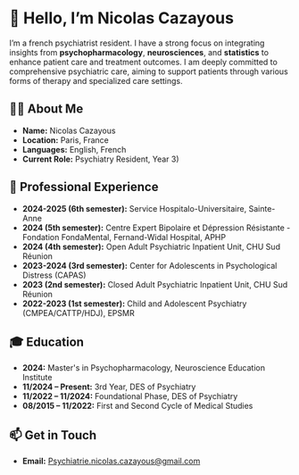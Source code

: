 # 👋 Hello, I’m Nicolas Cazayous

I’m a french psychiatrist resident. I have a strong focus on integrating insights from **psychopharmacology**, **neurosciences**, and **statistics** to enhance patient care and treatment outcomes. I am deeply committed to comprehensive psychiatric care, aiming to support patients through various forms of therapy and specialized care settings.

## 🧑‍⚕️ About Me

- **Name:** Nicolas Cazayous
- **Location:** Paris, France
- **Languages:** English, French
- **Current Role:** Psychiatry Resident, Year 3)

## 🌱 Professional Experience

- **2024-2025 (6th semester):** Service Hospitalo-Universitaire, Sainte-Anne  
- **2024 (5th semester):** Centre Expert Bipolaire et Dépression Résistante - Fondation FondaMental, Fernand-Widal Hospital, APHP
- **2024 (4th semester):** Open Adult Psychiatric Inpatient Unit, CHU Sud Réunion  
- **2023-2024 (3rd semester):** Center for Adolescents in Psychological Distress (CAPAS)
- **2023 (2nd semester):** Closed Adult Psychiatric Inpatient Unit, CHU Sud Réunion
- **2022-2023 (1st semester):** Child and Adolescent Psychiatry (CMPEA/CATTP/HDJ), EPSMR

## 🎓 Education

- **2024:** Master's in Psychopharmacology, Neuroscience Education Institute  
- **11/2024 – Present:** 3rd Year, DES of Psychiatry  
- **11/2022 – 11/2024:** Foundational Phase, DES of Psychiatry  
- **08/2015 – 11/2022:** First and Second Cycle of Medical Studies

## 📫 Get in Touch

- **Email:** [Psychiatrie.nicolas.cazayous@gmail.com](mailto:Psychiatrie.nicolas.cazayous@gmail.com)
